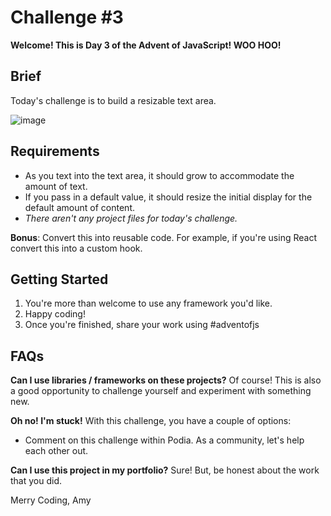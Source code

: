 # Challenge #3

**Welcome! This is Day 3 of the Advent of JavaScript! WOO HOO!**

## Brief
Today's challenge is to build a resizable text area.

![image](https://s3.us-west-2.amazonaws.com/content.podia.com/gm73xk4m782wph4q7hub2oq7xsfr)

## Requirements
* As you text into the text area, it should grow to accommodate the amount of text.
* If you pass in a default value, it should resize the initial display for the default amount of content.
* *There aren't any project files for today's challenge.*

**Bonus**: Convert this into reusable code. For example, if you're using React convert this into a custom hook.

## Getting Started
1. You're more than welcome to use any framework you'd like.
2. Happy coding!
3. Once you're finished, share your work using #adventofjs

## FAQs

**Can I use libraries / frameworks on these projects?**
Of course! This is also a good opportunity to challenge yourself and experiment with something new.

**Oh no! I'm stuck!**
With this challenge, you have a couple of options:
* Comment on this challenge within Podia. As a community, let's help each other out.

**Can I use this project in my portfolio?**
Sure! But, be honest about the work that you did.

Merry Coding,
Amy